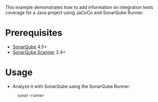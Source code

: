 This example demonstrates how to add information on integration tests coverage for a Java project using JaCoCo and SonarQube Runner.

Prerequisites
=============
* [SonarQube](http://www.sonarsource.org/downloads/) 4.5+
* [SonarQube Scanner](http://docs.sonarqube.org/display/SONAR/Analyzing+with+SonarQube+Scanner) 2.4+

Usage
=====
* Analyze it with SonarQube using the SonarQube Runner:

        sonar-runner